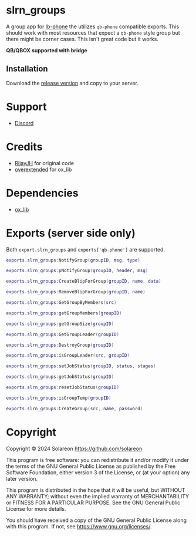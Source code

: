 # slrn_groups
A group app for [lb-phone](https://lbphone.com/) the utilizes `qb-phone` compatible exports. This should work with most resources that expect a `qb-phone` style group but there might be corner cases. This isn't great code but it works.

**QB/QBOX supported with bridge**

## Installation
Download the [release version](https://github.com/solareon/slrn_groups/releases) and copy to your server.

# Support
- [Discord](https://discord.gg/TZFBBHvG6E)

# Credits
- [RijayJH](https://github.com/RijayJH/rj_groups-for-lb_phone) for original code
- [overextended](https://github.com/overextended) for ox_lib

# Dependencies
- [ox_lib](https://github.com/overextended/ox_lib)

# Exports (server side only)

Both `export.slrn_groups` and `exports['qb-phone']` are supported.

```lua copy
exports.slrn_groups:NotifyGroup(groupID, msg, type)
```

```lua copy
exports.slrn_groups:pNotifyGroup(groupID, header, msg)
```

```lua copy
exports.slrn_groups:CreateBlipForGroup(groupID, name, data)
```

```lua copy
exports.slrn_groups:RemoveBlipForGroup(groupID, name)
```

```lua copy
exports.slrn_groups:GetGroupByMembers(src)
```

```lua copy
exports.slrn_groups:getGroupMembers(groupID)
```

```lua copy
exports.slrn_groups:getGroupSize(groupID)
```

```lua copy
exports.slrn_groups:GetGroupLeader(groupID)
```

```lua copy
exports.slrn_groups:DestroyGroup(groupID)
```

```lua copy
exports.slrn_groups:isGroupLeader(src, groupID)
```

```lua copy
exports.slrn_groups:setJobStatus(groupID, status, stages)
```

```lua copy
exports.slrn_groups:getJobStatus(groupID)
```

```lua copy
exports.slrn_groups:resetJobStatus(groupID)
```

```lua copy
exports.slrn_groups:isGroupTemp(groupID)
```

```lua copy
exports.slrn_groups:CreateGroup(src, name, password)
```

# Copyright

Copyright © 2024 Solareon <https://github.com/solareon>

This program is free software: you can redistribute it and/or modify it under the terms of the GNU General Public License as published by the Free Software Foundation, either version 3 of the License, or (at your option) any later version.

This program is distributed in the hope that it will be useful, but WITHOUT ANY WARRANTY; without even the implied warranty of MERCHANTABILITY or FITNESS FOR A PARTICULAR PURPOSE. See the GNU General Public License for more details.

You should have received a copy of the GNU General Public License along with this program. If not, see <https://www.gnu.org/licenses/>.
